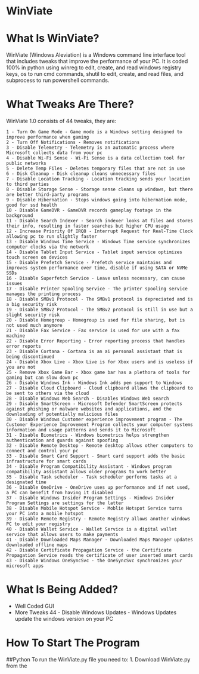 # WinViate

# What Is WinViate?
WinViate (Windows Aleviation) is a Windows command line interface tool that includes tweaks 
that improve the performance of your PC. It is coded 100% in python using winreg to edit, 
create, and read windows registry keys, os to run cmd commands, shutil to edit, create, and 
read files, and subprocess to run powershell commands.

# What Tweaks Are There?
WinViate 1.0 consists of 44 tweaks, they are:

    1 - Turn On Game Mode - Game mode is a Windows setting designed to improve performance when gaming
    2 - Turn Off Notifications - Removes notifications
    3 - Disable Telemetry - Telemetry is an automatic process where Microsoft collects data from your pc
    4 - Disable Wi-Fi Sense - Wi-Fi Sense is a data collection tool for public networks
    5 - Delete Temp Files - Deletes temporary files that are not in use
    6 - Disk Cleanup - Disk cleanup cleans unnecessary files
    7 - Disable Location Tracking - Location tracking sends your location to third parties
    8 - Disable Storage Sense - Storage sense cleans up windows, but there are better third-party programs
    9 - Disable Hibernation - Stops windows going into hibernation mode, good for ssd health
    10 - Disable GameDVR - GameDVR records gameplay footage in the background
    11 - Disable Search Indexer - Search indexer looks at files and stores their info, resulting in faster searches but higher CPU usage
    12 - Increase Priority Of IRQ8 - Interrupt Request for Real-Time Clock allowing pc to run slightly faster
    13 - Disable Windows Time Service - Windows Time service synchronizes computer clocks via the network
    14 - Disable Tablet Input Service - Tablet input service optimizes touch screen on devices
    15 - Disable Prefetch Service - Prefetch service maintains and improves system performance over time, disable if using SATA or NVMe SSDs
    16 - Disable Superfetch Service - Leave unless necessary, can cause issues
    17 - Disable Printer Spooling Service - The printer spooling service manages the printing process
    18 - Disable SMBv1 Protocol - The SMBv1 protocol is depreciated and is a big security risk
    19 - Disable SMBv2 Protocol - The SMBv2 protocol is still in use but a slight security risk
    20 - Disable Homegroup - Homegroup is used for file sharing, but is not used much anymore
    21 - Disable Fax Service - Fax service is used for use with a fax machine
    22 - Disable Error Reporting - Error reporting process that handles error reports
    23 - Disable Cortana - Cortana is an ai personal assistant that is being discontinued
    24 - Disable Xbox Live - Xbox Live is for Xbox users and is useless if you are not
    25 - Remove Xbox Game Bar - Xbox game bar has a plethora of tools for gaming but can slow down pc
    26 - Disable Windows Ink - Windows Ink adds pen support to Windows
    27 - Disable Cloud Clipboard - Cloud clipboard allows the clipboard to be sent to others via the cloud
    28 - Disable Windows Web Search - Disables Windows Web search
    29 - Disable SmartScreen - Microsoft Defender SmartScreen protects against phishing or malware websites and applications, and the downloading of potentially malicious files
    30 - Disable Windows Customer experience improvement program - The Customer Experience Improvement Program collects your computer systems information and usage patterns and sends it to Microsoft
    31 - Disable Biometrics - Windows biometrics helps strengthen authentication and guards against spoofing
    32 - Disable Remote Desktop - Remote desktop allows other computers to connect and control your pc
    33 - Disable Smart Card Support - Smart card support adds the basic infrastructure for smart cards
    34 - Disable Program Compatibility Assistant - Windows program compatibility assistant allows older programs to work better
    35 - Disable Task scheduler - Task scheduler performs tasks at a designated time
    36 - Disable OneDrive - OneDrive uses up performance and if not used, a PC can benefit from having it disabled
    37 - Disable Windows Insider Program Settings - Windows Insider Program Settings are settings for the latter
    38 - Disable Mobile Hotspot Service - Moblie Hotspot Service turns your PC into a mobile hotspot
    39 - Disable Remote Registry - Remote Registry allows another windows PC to edit your registry
    40 - Disable Wallet Service - Wallet Service is a digital wallet service that allows users to make payments
    41 - Disable Downloaded Maps Manager - Downloaded Maps Manager updates downloaded offline maps
    42 - Disable Certificate Propagation Service - the Certificate Propagation Service reads the certificate of user inserted smart cards
    43 - Disable Windows OneSyncSvc - the OneSyncSvc synchronizes your microsoft apps

# What Is Being Added?
  - Well Coded GUI
  - More Tweaks
    44 - Disable Windows Updates - Windows Updates update the windows version on your PC

# How To Start The Program

##Python
To run the WinViate.py file you need to:
    1. Download WinViate.py from the 
